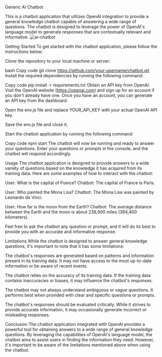 Generic AI Chatbot

This is a chatbot application that utilizes OpenAI integration to provide a general knowledge chatbot capable of answering a wide range of questions. The chatbot is designed to leverage the power of OpenAI's language model to generate responses that are contextually relevant and informative.
![ai-chatbot](https://github.com/cwbraswe/AI-Chatbot/assets/31020426/9dfabaee-dbf4-4c20-9837-19f00e284d62)

Getting Started
To get started with the chatbot application, please follow the instructions below:

Clone the repository to your local machine or server:

bash
Copy code
git clone https://github.com/your-username/chatbot.git
Install the required dependencies by running the following command:

Copy code
pip install -r requirements.txt
Obtain an API key from OpenAI. Visit the OpenAI website (https://openai.com) and sign up for an account if you don't already have one. Once you have an account, you can generate an API key from the dashboard.

Open the env.js file and replace YOUR_API_KEY with your actual OpenAI API key.

Save the env.js file and close it.

Start the chatbot application by running the following command:

Copy code
npm start
The chatbot will now be running and ready to answer your questions. Enter your questions or prompts in the console, and the chatbot will respond accordingly.

Usage
The chatbot application is designed to provide answers to a wide variety of questions based on the knowledge it has acquired from its training data. Here are some examples of how to interact with the chatbot:

User: What is the capital of France?
Chatbot: The capital of France is Paris.

User: Who painted the Mona Lisa?
Chatbot: The Mona Lisa was painted by Leonardo da Vinci.

User: How far is the moon from the Earth?
Chatbot: The average distance between the Earth and the moon is about 238,900 miles (384,400 kilometers).

Feel free to ask the chatbot any question or prompt, and it will do its best to provide you with an accurate and informative response.

Limitations
While the chatbot is designed to answer general knowledge questions, it's important to note that it has some limitations:

The chatbot's responses are generated based on patterns and information present in its training data. It may not have access to the most up-to-date information or be aware of recent events.

The chatbot relies on the accuracy of its training data. If the training data contains inaccuracies or biases, it may influence the chatbot's responses.

The chatbot may not always understand ambiguous or vague questions. It performs best when provided with clear and specific questions or prompts.

The chatbot's responses should be evaluated critically. While it strives to provide accurate information, it may occasionally generate incorrect or misleading responses.

Conclusion
The chatbot application integrated with OpenAI provides a powerful tool for obtaining answers to a wide range of general knowledge questions. By leveraging the capabilities of OpenAI's language model, the chatbot aims to assist users in finding the information they need. However, it's important to be aware of the limitations mentioned above when using the chatbot.









